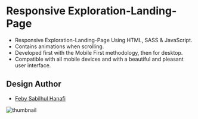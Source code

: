# Responsive Exploration-Landing-Page

- Responsive Exploration-Landing-Page Using HTML, SASS & JavaScript.
- Contains animations when scrolling.
- Developed first with the Mobile First methodology, then for desktop.
- Compatible with all mobile devices and with a beautiful and pleasant user interface.
## Design Author
- [Feby Sabilhul Hanafi](https://ui4free.com/website-templates/course-website-exploration-mobile-responsive-figma-free-resource.htm)

![thumbnail](https://user-images.githubusercontent.com/112485199/199518416-cea1fc21-b4f1-4c7f-b1a7-df78c4309b42.png)
